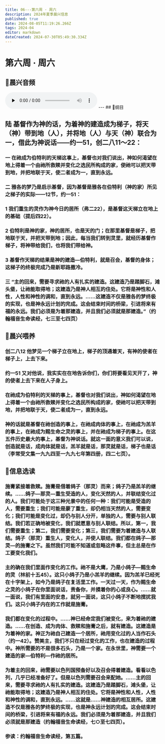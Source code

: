 ```yaml
---
title: 06---第六周 · 周六
description: 2024年夏季晨兴信息
published: true
date: 2024-08-05T11:19:26.266Z
tags: 2024-04
editor: markdown
dateCreated: 2024-07-30T05:49:30.334Z
---
```


# 第六周 · 周六
## 🎵晨兴音频
<audio id="audio" controls="" preload="none">
      <source id="mp3" src="/2024-04/week6/week6day6.mp3">
</audio>
---
## 📖纲目

## **陆    基督作为神的话，为着神的建造成为梯子，将天（神）带到地（人），并将地（人）与天（神）联合为一，借此为神说话——约一51，创二八11～22：**

### 一    在祂成为伯特利的天梯这事上，基督也对我们说出，神如何渴望在地上得着一个由祂所救赎并变化之选民所构成的家，使祂可以把天带到地，并把地联于天，使二者成为一，直到永远。

### 二    雅各的梦乃是启示基督，因为基督是雅各在伯特利（神的家）所见之梯子的实际——12节，约一51：

### 1    我们重生的灵作为神今日的居所（弗二22），是基督这天梯立在地上的基础（提后四22）。

### 2    伯特利是神的家，神的居所，也是天的门；在那里基督是梯子，把地联于天，并把天带到地；因此，每当我们转到灵里，就经历基督作梯子，将神带给我们，也将我们带给神。

### 3    基督作天梯的结果是神的建造—伯特利，就是召会，基督的身体；这梯子的终极完成乃是新耶路撒冷。

### 三    “主的回来，需要寻求祂的人有扎实的建造。这建造乃是踏脚石，滩头堡，让祂能取得地；这建造乃是神人相互的住处。它将是神性和人性，人性和神性的调和，直到永远。……这建造不仅是雅各的梦终极的实现，也是神永远计划的完成。这会结束时间的桥梁，引进将来有福的永远。我们必须是为着那建造，并且我们必须就是那建造。”（约翰福音生命读经，七三至七四页）

## 📖晨兴喂养

### 创二八12    他梦见一个梯子立在地上，梯子的顶通着天，有神的使者在梯子上，上去下来。

### 约一51    又对他说，我实实在在地告诉你们，你们将要看见天开了，神的使者上去下来在人子身上。

### 在祂成为伯特利的天梯的事上，基督也对我们说出，神如何渴望在地上得着一个由祂所救赎并变化之选民所构成的家，使祂可以把天带到地，并把地联于天，使二者成为一，直到永远。

### 神的话就是基督在祂创造的事上，在祂成肉体的事上，在祂成为羔羊的事上，在祂成为赐生命之灵的事上，并在祂成为梯子的事上。在这五件历史最大的事上，基督为神说话。就这一面的意义我们可以说，创造就是话，成肉体就是话，羔羊就是话，那灵就是话，梯子也是话（李常受文集一九九四至一九九七年第四册，四二七页）。

## 📖信息选读

### 施膏紧接着救赎。施膏是借着鸽子（那灵）而来；鸽子乃是羔羊的继续。……鸽子—那灵—重生受造的人，变化天然的人，并联结变化过的人。我们可能处于这三种光景中的任何一种：我们可能是受造的人，需要重生；我们可能是蒙了重生，却仍相当天然的人，需要变化；我们可能是变化过，却仍与别人分开，单独的人，需要与别人联结。我们若正确地被变化，我们就愿意与别人联结。所以，第一，我们需要重生；第二，我们需要变化；第三，我们需要为着建造与人联结。鸽子（那灵）重生人，变化人，并使人联结。我们都在鸽子—那灵—的施膏之下。虽然我们可能不知道或忽略这件事，但主总是在作工要变化我们。

### 主的确在我们里面作变化的工作。祂不是大鹰，乃是小鸽子—赐生命的灵（林前十五45）。这只小鸽子乃是小羔羊的继续。因为羔羊已经死在十字架上，如今乃是鸽子在复活里工作。一天过一天，作为赐生命之灵的小鸽子在你里面说话，责备你，并摸着你的心或良心。……就一面说，我们有里面的安息，就另一面说，这只小鸽子不断地搅扰我们。这只小鸽子内在的工作就是施膏。

### 我们都在变化的过程中。……神已经命定我们被变化，来为着祂的建造。……在创造、成为肉体、救赎和施膏之后，就有建造。这建造是为着神的家。神正为祂自己建造一个居所，祂用变化过的人当作石头（约一42）。赞美主，我们不只在经过变化的工作，也在建造的过程中。神所需要的不是很多石头，乃是一个家。在永世里，神需要一个建造的家—伯特利—作祂的居所。

### 为着主的回来，祂需要以色列国预备好以及召会得着建造。看看以色列，几乎已经准备好了。但是以色列需要召会来配她。……主的回来，需要寻求祂的人有扎实的建造。这建造乃是踏脚石，滩头堡，让祂能取得地；这建造乃是神人相互的住处。它将是神性和人性，人性和神性的调和，直到永远。……这就是……神建造的相互居所。这建造不仅是雅各的梦终极的实现，也是神永远计划的完成。这会结束时间的桥梁，引进将来有福的永远。我们必须是为着那建造，并且我们必须就是那建造（约翰福音生命读经，七○至七四页）。

### 参读：约翰福音生命读经，第五篇。
<!-- Google tag (gtag.js) -->
<script async src="https://www.googletagmanager.com/gtag/js?id=G-1P8709Z16T"></script>
<script>
  window.dataLayer = window.dataLayer || [];
  function gtag(){dataLayer.push(arguments);}
  gtag('js', new Date());

  gtag('config', 'G-1P8709Z16T');
</script>